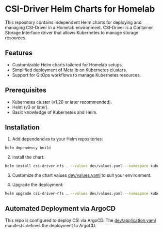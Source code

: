 # CSI-Driver Helm Charts for Homelab

This repository contains independent Helm charts for deploying and managing CSI-Driver in a Homelab environment. CSI-Driver is a Container Storage Interface driver that allows Kubernetes to manage storage resources.

## Features

- Customizable Helm charts tailored for Homelab setups.
- Simplified deployment of Metallb on Kubernetes clusters.
- Support for GitOps workflows to manage Kubernetes resources.

## Prerequisites

- Kubernetes cluster (v1.20 or later recommended).
- Helm (v3 or later).
- Basic knowledge of Kubernetes and Helm.

## Installation

1. Add dependencies to your Helm repositories:

```bash
helm dependency build
```

2. Install the chart:
```bash
helm install csi-driver-nfs . --values dev/values.yaml --namespace kube-system
```

3. Customize the chart values [dev/values.yaml](dev/values.yaml) to suit your environment.

4. Upgrade the deployment:

```bash
helm upgrade csi-driver-nfs . --values dev/values.yaml --namespace kube-system
```

## Automated Deployment via ArgoCD

This repo is configured to deploy CSI via ArgoCD. The [dev/application.yaml](dev/application.yaml) manifests defines the deployment to ArgoCD.